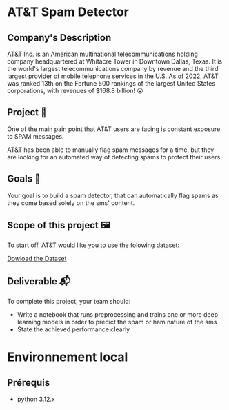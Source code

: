# AT&T Spam Detector

## Company's Description
AT&T Inc. is an American multinational telecommunications holding company headquartered at Whitacre Tower in Downtown Dallas, Texas. It is the world's largest telecommunications company by revenue and the third largest provider of mobile telephone services in the U.S. As of 2022, AT&T was ranked 13th on the Fortune 500 rankings of the largest United States corporations, with revenues of $168.8 billion! 😮

## Project 🚧
One of the main pain point that AT&T users are facing is constant exposure to SPAM messages.

AT&T has been able to manually flag spam messages for a time, but they are looking for an automated way of detecting spams to protect their users.

## Goals 🎯
Your goal is to build a spam detector, that can automatically flag spams as they come based solely on the sms' content.

## Scope of this project 🖼️
To start off, AT&T would like you to use the folowing dataset:

[Dowload the Dataset](https://full-stack-bigdata-datasets.s3.eu-west-3.amazonaws.com/Deep+Learning/project/spam.csv)

## Deliverable 📬
To complete this project, your team should:

* Write a notebook that runs preprocessing and trains one or more deep learning models in order to predict the spam or ham nature of the sms
* State the achieved performance clearly

# Environnement local

## Prérequis

- python 3.12.x